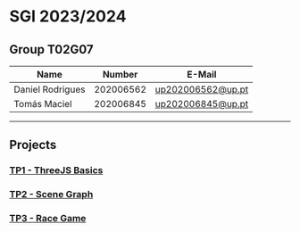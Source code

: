 # SGI 2023/2024

## Group T02G07
| Name             | Number    | E-Mail             |
| ---------------- | --------- | ------------------ |
| Daniel Rodrigues         | 202006562 | up202006562@up.pt |
| Tomás Maciel         | 202006845 | up202006845@up.pt |

----

## Projects

### [TP1 - ThreeJS Basics](tp1/README.md)

### [TP2 - Scene Graph](tp2/README.md)

### [TP3 - Race Game](tp3/README.md)